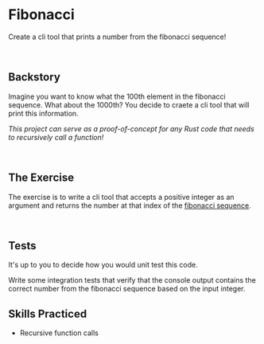 # Fibonacci
Create a cli tool that prints a number from the fibonacci sequence!

<br/>

## Backstory
Imagine you want to know what the 100th element in the fibonacci sequence. What about the 1000th? You decide to craete a cli tool that will print this information.

_This project can serve as a proof-of-concept for any Rust code that needs to recursively call a function!_ 

<br/>

## The Exercise
The exercise is to write a cli tool that accepts a positive integer as an argument and returns the number at that index of the [fibonacci sequence](https://en.wikipedia.org/wiki/Fibonacci_sequence). 

<br/>

## Tests
It's up to you to decide how you would unit test this code.

Write some integration tests that verify that the console output contains the correct number from the fibonacci sequence based on the input integer.
<br/>

## Skills Practiced

- Recursive function calls

<br/>
